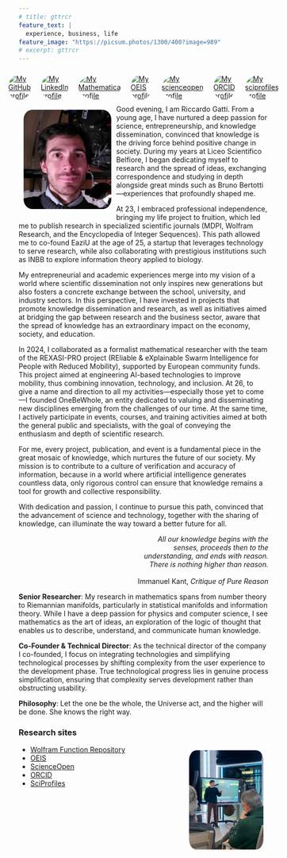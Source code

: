 ```yaml
---
# title: gttrcr
feature_text: |
  experience, business, life
feature_image: "https://picsum.photos/1300/400?image=989"
# excerpt: gttrcr
---
```


<div style="width: 100%; display: flex; justify-content: center;">
  <a title="My GitHub profile" href="https://github.com/gttrcr">
    <img style="border-radius: 100%; margin: 10px; height: 50px" alt="My GitHub profile" src="https://upload.wikimedia.org/wikipedia/commons/thumb/9/91/Octicons-mark-github.svg/512px-Octicons-mark-github.svg.png?20180806170715">
  </a>
  <a title="My LinkedIn profile" href="https://www.linkedin.com/in/gttrcr">
    <img style="border-radius: 100%; margin: 10px; height: 50px" alt="My LinkedIn profile" src="https://upload.wikimedia.org/wikipedia/commons/thumb/8/81/LinkedIn_icon.svg/64px-LinkedIn_icon.svg.png?20210220164014">
  </a>
  <a title="My Mathematica profile" href="https://resources.wolframcloud.com/publishers/resources?PublisherID=riccardogatti">
    <img style="border-radius: 100%; margin: 10px; height: 50px" alt="My Mathematica profile" src="https://upload.wikimedia.org/wikipedia/commons/thumb/2/20/Mathematica_Logo.svg/128px-Mathematica_Logo.svg.png?20220205063042">
  </a>
  <a title="My OEIS profile" href="https://oeis.org/search?q=author:_riccardo+gatti_">
    <img style="border-radius: 100%; margin: 10px; height: 50px" alt="My OEIS profile" src="https://upload.wikimedia.org/wikipedia/commons/f/ff/OEIS_icon.png?20161112023315">
  </a>
  <a title="My scienceopen profile" href="https://www.scienceopen.com/search#author/281f0b5f-5c02-4ec3-97c3-81c8a8a3be57">
    <img style="border-radius: 100%; margin: 10px; height: 50px" alt="My scienceopen profile" src="https://upload.wikimedia.org/wikipedia/commons/4/4d/Science_Open.jpg?20220923142801">
  </a>
  <a title="My ORCID profile" href="https://orcid.org/0000-0002-3554-4126">
    <img style="border-radius: 100%; margin: 10px; height: 50px" alt="My ORCID profile" src="https://upload.wikimedia.org/wikipedia/commons/thumb/b/b9/ORCID_-_SuperTinyIcons.svg/512px-ORCID_-_SuperTinyIcons.svg.png?20201124184043">
  </a>
  <a title="My sciprofiles profile" href="https://sciprofiles.com/profile/974059">
    <img style="border-radius: 100%; margin: 10px; height: 50px" alt="My sciprofiles profile" src="https://sciprofiles.com/images/sciprofiles-primary-logo.svg">
  </a>
</div>
<img src="assets/crop.jpeg" alt="Me in the observatory" style="height: 200px; border-radius: 10%; float: left; margin: 10px">
Good evening, I am Riccardo Gatti. From a young age, I have nurtured a deep passion for science, entrepreneurship, and knowledge dissemination, convinced that knowledge is the driving force behind positive change in society. During my years at Liceo Scientifico Belfiore, I began dedicating myself to research and the spread of ideas, exchanging correspondence and studying in depth alongside great minds such as Bruno Bertotti—experiences that profoundly shaped me.  

At 23, I embraced professional independence, bringing my life project to fruition, which led me to publish research in specialized scientific journals (MDPI, Wolfram Research, and the Encyclopedia of Integer Sequences). This path allowed me to co-found EaziU at the age of 25, a startup that leverages technology to serve research, while also collaborating with prestigious institutions such as INBB to explore information theory applied to biology.  

My entrepreneurial and academic experiences merge into my vision of a world where scientific dissemination not only inspires new generations but also fosters a concrete exchange between the school, university, and industry sectors. In this perspective, I have invested in projects that promote knowledge dissemination and research, as well as initiatives aimed at bridging the gap between research and the business sector, aware that the spread of knowledge has an extraordinary impact on the economy, society, and education.  

In 2024, I collaborated as a formalist mathematical researcher with the team of the REXASI-PRO project (REliable & eXplainable Swarm Intelligence for People with Reduced Mobility), supported by European community funds. This project aimed at engineering AI-based technologies to improve mobility, thus combining innovation, technology, and inclusion. At 26, to give a name and direction to all my activities—especially those yet to come—I founded OneBeWhole, an entity dedicated to valuing and disseminating new disciplines emerging from the challenges of our time. At the same time, I actively participate in events, courses, and training activities aimed at both the general public and specialists, with the goal of conveying the enthusiasm and depth of scientific research.  

For me, every project, publication, and event is a fundamental piece in the great mosaic of knowledge, which nurtures the future of our society. My mission is to contribute to a culture of verification and accuracy of information, because in a world where artificial intelligence generates countless data, only rigorous control can ensure that knowledge remains a tool for growth and collective responsibility.  

With dedication and passion, I continue to pursue this path, convinced that the advancement of science and technology, together with the sharing of knowledge, can illuminate the way toward a better future for all.

<div style="text-align: right; ">
  <i>All our knowledge begins with the
  <br>senses, proceeds then to the 
  <br>understanding, and ends with reason.
  <br> There is nothing higher than reason.</i>
  <br><br>Immanuel Kant, <i>Critique of Pure Reason</i>
</div>

**Senior Researcher**: My research in mathematics spans from number theory to Riemannian manifolds, particularly in statistical manifolds and information theory. While I have a deep passion for physics and computer science, I see mathematics as the art of ideas, an exploration of the logic of thought that enables us to describe, understand, and communicate human knowledge.

**Co-Founder & Technical Director**: As the technical director of the company I co-founded, I focus on integrating technologies and simplifying technological processes by shifting complexity from the user experience to the development phase. True technological progress lies in genuine process simplification, ensuring that complexity serves development rather than obstructing usability.

**Philosophy**: Let the one be the whole, the Universe act, and the higher will be done. She knows the right way.

### Research sites

<img src="assets/conf.jpeg" alt="Me at a conference" style="height: 200px; border-radius: 10%; float: right; margin: 10px">

* [Wolfram Function Repository](https://resources.wolframcloud.com/publishers/resources?PublisherID=riccardogatti)
* [OEIS](https://oeis.org/search?q=author:_riccardo+gatti_)
* [ScienceOpen](https://www.scienceopen.com/search#author/281f0b5f-5c02-4ec3-97c3-81c8a8a3be57)
* [ORCID](https://orcid.org/0000-0002-3554-4126)
* [SciProfiles](https://sciprofiles.com/profile/974059)
